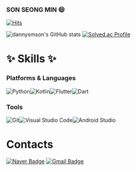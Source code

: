 ### SON SEONG MIN 😄
[![Hits](https://hits.seeyoufarm.com/api/count/incr/badge.svg?url=https%3A%2F%2Fgithub.com%2Fdannysmson&count_bg=%23BD63FF&title_bg=%23BD63FF&icon=&icon_color=%23E7E7E7&title=hits&edge_flat=false)](https://hits.seeyoufarm.com)

![dannysmson's GitHub stats](https://github-readme-stats.vercel.app/api?username=dannysmson&theme=radical&show_icons=true)
[![Solved.ac Profile](http://mazassumnida.wtf/api/v2/generate_badge?boj=dannysmson)](https://solved.ac/dannysmson)
# ✨ Skills ✨
### Platforms & Languages
<img alt="Python" src ="https://img.shields.io/badge/Python-3776AB.svg?&style=for-the-badge&logo=Python&logoColor=white"/><img alt="Kotlin" src ="https://img.shields.io/badge/Kotlin-7F52FF.svg?&style=for-the-badge&logo=Kotlin&logoColor=white"/><img alt="Flutter" src ="https://img.shields.io/badge/Flutter-02569B.svg?&style=for-the-badge&logo=Flutter&logoColor=white"/><img alt="Dart" src ="https://img.shields.io/badge/Dart-0175C2.svg?&style=for-the-badge&logo=Dart&logoColor=white"/>
### Tools
<img alt="Git" src ="https://img.shields.io/badge/Git-F05032.svg?&style=for-the-badge&logo=Git&logoColor=white"/><img alt="Visual Studio Code" src ="https://img.shields.io/badge/Visual%20Studio%20Code-007ACC.svg?&style=for-the-badge&logo=Visual%20Studio%20Code&logoColor=white"/><img alt="Android Studio" src ="https://img.shields.io/badge/Android%20Studio-3DDC84.svg?&style=for-the-badge&logo=Android%20Studio&logoColor=white"/>
# Contacts
[![Naver Badge](https://img.shields.io/badge/Naver-03C75A?style=flat-square&logoColor=white&link=mailto:dannysmson@naver.com)](mailto:dannysmson@naver.com)
[![Gmail Badge](https://img.shields.io/badge/Gmail-d14836?style=flat-square&logo=Gmail&logoColor=white&link=mailto:dannysmson@gmail.com)](mailto:dannysmson@gmail.com)
<!--
**dannysmson/dannysmson** is a ✨ _special_ ✨ repository because its `README.md` (this file) appears on your GitHub profile.

Here are some ideas to get you started:

- 🔭 I’m currently working on ...
- 🌱 I’m currently learning ...
- 👯 I’m looking to collaborate on ...
- 🤔 I’m looking for help with ...
- 💬 Ask me about ...
- 📫 How to reach me: ...
- 😄 Pronouns: ...
- ⚡ Fun fact: ...
-->
